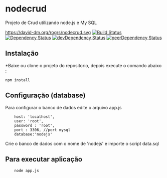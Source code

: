 # nodecrud
Projeto de Crud utilizando node.js e My SQL

https://david-dm.org/rogrs/nodecrud.svg
[![Build Status](https://travis-ci.org/rogrs/nodecrud.svg?branch=master)](https://travis-ci.org/rogrs/nodecrud) [![Dependency Status](https://david-dm.org/rogrs/nodecrud.svg)](https://david-dm.org/rogrs/nodecrud) [![devDependency Status](https://david-dm.org/rogrs/nodecrud/dev-status.svg)](https://david-dm.org/rogrs/nodecrud#info=devDependencies) [![peerDependency Status](https://david-dm.org/rogrs/nodecrud/peer-status.svg)](https://david-dm.org/rogrs/nodecrud#info=peerDependencies)


## Instalação
*Baixe ou clone o projeto do repositorio, depois execute o comando abaixo :

	npm install

## Configuração (database)
Para configurar o banco de dados  edite o arquivo app.js

        host: 'localhost',
        user: 'root',
        password : 'root',
        port : 3306, //port mysql
        database:'nodejs'	


Crie o banco de dados  com o nome de 'nodejs' e  importe o script data.sql



## Para executar aplicação 
        
        node app.js
